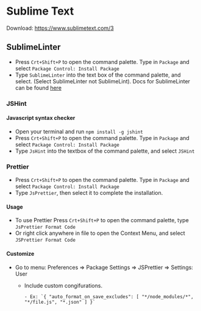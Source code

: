 # Sublime Text

Download: <https://www.sublimetext.com/3>

## SublimeLinter

- Press `Crt+Shift+P` to open the command palette. Type in `Package` and select `Package Control: Install Package`
- Type `SublimeLinter` into the text box of the command palette, and select. (Select SublimeLinter not SublimeLint). Docs for SublimeLinter can be found [here](http://www.sublimelinter.com)

### JSHint

#### Javascript syntax checker

- Open your terminal and run `npm install -g jshint`
- Press `Crt+Shift+P` to open the command palette. Type in `Package` and select `Package Control: Install Package`
- Type `JsHint` into the textbox of the command palette, and select `JSHint`

### Prettier

- Press `Crt+Shift+P` to open the command palette. Type in `Package` and select `Package Control: Install Package`
- Type `JsPrettier`, then select it to complete the installation.

#### Usage

- To use Prettier Press `Crt+Shift+P` to open the command palette, type `JsPrettier Format Code`
- Or right click anywhere in file to open the Context Menu, and select `JSPrettier Format Code`

#### Customize

- Go to menu: Preferences => Package Settings => JSPrettier => Settings: User

  - Include custom congifurations.

        - Ex: `{ "auto_format_on_save_excludes": [ "*/node_modules/*", "*/file.js", "*.json" ] }`
